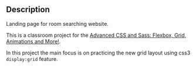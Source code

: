 ## Description

 Landing page for room searching website.

This is a classroom project for the [Advanced CSS and Sass: Flexbox, Grid, Animations and More!](https://www.udemy.com/advanced-css-and-sass/).

In this project the main focus is on practicing the new grid layout using css3
`display:grid`  feature.